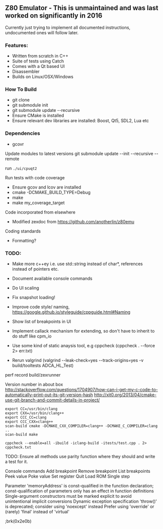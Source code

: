 ## Z80 Emulator - This is unmaintained and was last worked on significantly in 2016 

Currently just trying to implement all documented instructions, undocumented ones will follow later.

### Features:
* Written from scratch in C++
* Suite of tests using Catch
* Comes with a Qt based UI
* Disassembler
* Builds on Linux/OSX/Windows

### How To Build
* git clone
* git submodule init
* git submodule update --recursive
* Ensure CMake is installed
* Ensure relevant dev libraries are installed: Boost, Qt5, SDL2, Lua etc

### Dependencies
* gcovr

Update modules to latest versions
git submodule update --init --recursive --remote

run `./ui/cpuqt2`

Run tests with code coverage
* Ensure gcov and lcov are installed
* cmake -DCMAKE_BUILD_TYPE=Debug 
* make 
* make my_coverage_target 

Code incorporated from elsewhere
* Modified zexdoc from https://github.com/anotherlin/z80emu

Coding standards
* Formatting?

### TODO:
- Make more c++ey i.e. use std::string instead of char*, references instead of pointers etc.
- Document available console commands
- Do UI scaling
- Fix snapshot loading!
- Improve code style/ naming, https://google.github.io/styleguide/cppguide.html#Naming
- Show list of breakpoints in UI
- Implement callack mechanism for extending, so don't have to inherit to do stuff like cpm_io


- Use some kind of static anaysis tool, e.g cppcheck (cppcheck . --force 2> err.txt)
- Rerun valgrind (valgrind --leak-check=yes --track-origins=yes -v build/tooltests ADCA_HL_Test)

perf record build/zexrunner

Version number in about box
http://stackoverflow.com/questions/1704907/how-can-i-get-my-c-code-to-automatically-print-out-its-git-version-hash
http://xit0.org/2013/04/cmake-use-git-branch-and-commit-details-in-project/

```
export CC=/usr/bin/clang
export CXX=/usr/bin/clang++
export CCC_CC=clang
export CCC_CXX=clang++
scan-build cmake -DCMAKE_CXX_COMPILER=clang++ -DCMAKE_C_COMPILER=clang ..
scan-build make

cppcheck --enable=all -ibuild -iclang-build -itests/test.cpp . 2> cppcheck.txt
```

TODO: Ensure all methods use parity function where they should and write a test for it.

Console commands
Add breakpoint
Remove breakpoint
List breakpoints
Peek value
Poke value
Set register
Quit
Load ROM
Single step

Parameter 'memoryAddress' is const-qualified in the function declaration; const-qualification of parameters only has an effect in function definitions
Single-argument constructors must be marked explicit to avoid unintentional implicit conversions
Dynamic exception specification 'throw()' is deprecated; consider using 'noexcept' instead
Prefer using 'override' or (rarely) 'final' instead of 'virtual'


;brk(0x2e0b)